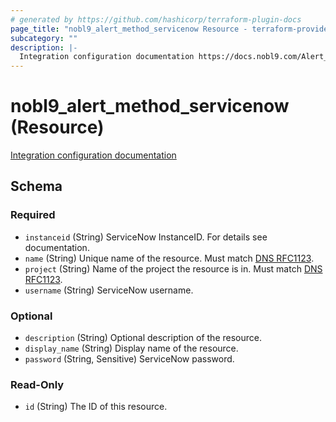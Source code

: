 ```yaml
---
# generated by https://github.com/hashicorp/terraform-plugin-docs
page_title: "nobl9_alert_method_servicenow Resource - terraform-provider-nobl9"
subcategory: ""
description: |-
  Integration configuration documentation https://docs.nobl9.com/Alert_Methods/servicenow
---
```


# nobl9_alert_method_servicenow (Resource)

[Integration configuration documentation](https://docs.nobl9.com/Alert_Methods/servicenow)



<!-- schema generated by tfplugindocs -->
## Schema

### Required

- `instanceid` (String) ServiceNow InstanceID. For details see documentation.
- `name` (String) Unique name of the resource. Must match [DNS RFC1123](https://kubernetes.io/docs/concepts/overview/working-with-objects/names/#names).
- `project` (String) Name of the project the resource is in. Must match [DNS RFC1123](https://kubernetes.io/docs/concepts/overview/working-with-objects/names/#names).
- `username` (String) ServiceNow username.

### Optional

- `description` (String) Optional description of the resource.
- `display_name` (String) Display name of the resource.
- `password` (String, Sensitive) ServiceNow password.

### Read-Only

- `id` (String) The ID of this resource.


